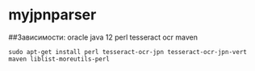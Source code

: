 # myjpnparser

##Зависимости:
  oracle java 12
  perl
  tesseract ocr
  maven

`sudo apt-get install perl tesseract-ocr-jpn tesseract-ocr-jpn-vert maven liblist-moreutils-perl`

